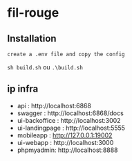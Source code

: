# fil-rouge

## Installation

`create a .env file and copy the config`

`sh build.sh` ou `.\build.sh`

## ip infra

- api : http://localhost:6868
- swagger : http://localhost:6868/docs
- ui-backoffice : http://localhost:3002
- ui-landingpage : http://localhost:5555
- mobileapp : http://127.0.0.1:19002
- ui-webapp : http://localhost:3000
- phpmyadmin: http://localhost:8888
